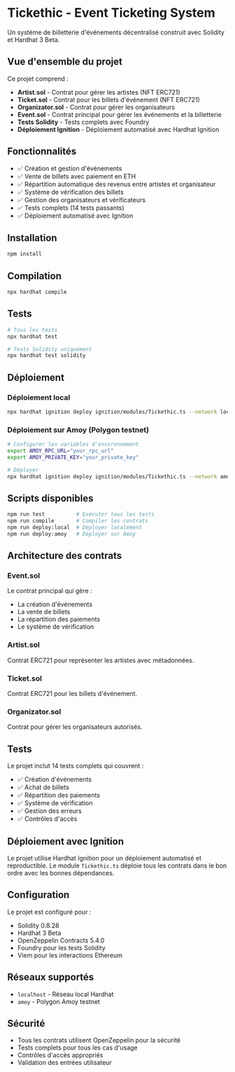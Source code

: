 # Tickethic - Event Ticketing System

Un système de billetterie d'événements décentralisé construit avec Solidity et Hardhat 3 Beta.

## Vue d'ensemble du projet

Ce projet comprend :

- **Artist.sol** - Contrat pour gérer les artistes (NFT ERC721)
- **Ticket.sol** - Contrat pour les billets d'événement (NFT ERC721)
- **Organizator.sol** - Contrat pour gérer les organisateurs
- **Event.sol** - Contrat principal pour gérer les événements et la billetterie
- **Tests Solidity** - Tests complets avec Foundry
- **Déploiement Ignition** - Déploiement automatisé avec Hardhat Ignition

## Fonctionnalités

- ✅ Création et gestion d'événements
- ✅ Vente de billets avec paiement en ETH
- ✅ Répartition automatique des revenus entre artistes et organisateur
- ✅ Système de vérification des billets
- ✅ Gestion des organisateurs et vérificateurs
- ✅ Tests complets (14 tests passants)
- ✅ Déploiement automatisé avec Ignition

## Installation

```bash
npm install
```

## Compilation

```bash
npx hardhat compile
```

## Tests

```bash
# Tous les tests
npx hardhat test

# Tests Solidity uniquement
npx hardhat test solidity
```

## Déploiement

### Déploiement local

```bash
npx hardhat ignition deploy ignition/modules/Tickethic.ts --network localhost
```

### Déploiement sur Amoy (Polygon testnet)

```bash
# Configurer les variables d'environnement
export AMOY_RPC_URL="your_rpc_url"
export AMOY_PRIVATE_KEY="your_private_key"

# Déployer
npx hardhat ignition deploy ignition/modules/Tickethic.ts --network amoy
```

## Scripts disponibles

```bash
npm run test          # Exécuter tous les tests
npm run compile       # Compiler les contrats
npm run deploy:local  # Déployer localement
npm run deploy:amoy   # Déployer sur Amoy
```

## Architecture des contrats

### Event.sol
Le contrat principal qui gère :
- La création d'événements
- La vente de billets
- La répartition des paiements
- Le système de vérification

### Artist.sol
Contrat ERC721 pour représenter les artistes avec métadonnées.

### Ticket.sol
Contrat ERC721 pour les billets d'événement.

### Organizator.sol
Contrat pour gérer les organisateurs autorisés.

## Tests

Le projet inclut 14 tests complets qui couvrent :
- ✅ Création d'événements
- ✅ Achat de billets
- ✅ Répartition des paiements
- ✅ Système de vérification
- ✅ Gestion des erreurs
- ✅ Contrôles d'accès

## Déploiement avec Ignition

Le projet utilise Hardhat Ignition pour un déploiement automatisé et reproductible. Le module `Tickethic.ts` déploie tous les contrats dans le bon ordre avec les bonnes dépendances.

## Configuration

Le projet est configuré pour :
- Solidity 0.8.28
- Hardhat 3 Beta
- OpenZeppelin Contracts 5.4.0
- Foundry pour les tests Solidity
- Viem pour les interactions Ethereum

## Réseaux supportés

- `localhost` - Réseau local Hardhat
- `amoy` - Polygon Amoy testnet

## Sécurité

- Tous les contrats utilisent OpenZeppelin pour la sécurité
- Tests complets pour tous les cas d'usage
- Contrôles d'accès appropriés
- Validation des entrées utilisateur